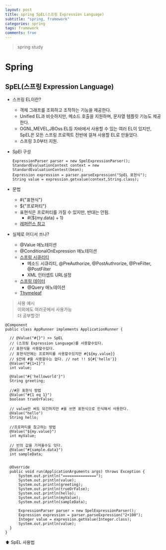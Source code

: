 ```yaml
---
layout: post
title: spring SpEL(스프링 Expression Language)
subtitle: "spring, framework"
categories: spring
tags: framework
comments: true
---
```

> spring study

# Spring

## SpEL(스프링 Expression Language)

* 스프링 EL이란?
  -  객체 그래프를 조회하고 조작하는 기능을 제공한다.
  -  Unified EL과 비슷하지만, 메소드 호출을 지원하며, 문자열 템플릿 기능도 제공한다.
  -  OGNL,MEVEL,JBOss EL등 자바에서 사용할 수 있는 여러 EL이 있지만, SpEL은 모든 스프링 프로젝트 전반에 걸쳐 사용할 EL로 만들었다.
  -  스프링 3.0부터 지원.
* SpEl 구성
  ```
  ExpressionParser parser = new SpelExpressionParser(); 
  StandardEvaluationContext context = new StandardEvaluationContest(bean);
  Expression expression = parser.parseExpression("SpEL 표현식");
  String value = expression.getvalue(context,String.class);
  ```
* 문법
  * #{"표현식"}
  * ${"프로퍼티"}
  * 표현식은 프로퍼티를 가질 수 있지만, 반대는 안됨.
    * #{${my.data} + 1}
  * [레퍼런스 참고](https://docs.spring.io/spring/docs/current/spring-framework-reference/core.html#expressions)

* 실제로 어디서 쓰나?
  * @Value 애노테이션
  * @ConditionalOnExpression 애노테이션
  * [스프링 시큐리티](https://docs.spring.io/spring-security/site/docs/3.0.x/reference/el-access.html)
    - 메소드 시큐리티, @PreAuthorize, @PostAuthrorize, @PreFilter, @PostFilter
    - XML 인터셉트 URL설정
  * [스프링 데이터](https://spring.io/blog/2014/07/15/spel-support-in-spring-data-jpa-query-definitions)
    - @Query 애노테이션
  * [Thymeleaf](https://blog.outsider.ne.kr/997)

> 사용 예시  
> 이외에도 여러곳에서 사용가능   
> 더 공부할것!   
```
@Component
public class AppRunner implements ApplicationRunner {

  // @Value("#{}") >> SpEL
  // (스프링 Expression Language)를 사용할수있다.
  // 표현식을 사용할수있다.
  // 표현식안에는 프로퍼티를 사용할수있지만 #{${my.value}}
  // $안에 #을 사용할수는 없다. // not !! ${#{'hello'}}
  @Value("#{1+1}")
  int value;

  @Value("#{'helloworld'}")
  String greeting;

  //#은 표현식 방법
  @Value("#{1 eq 1}")
  boolean trueOrFalse;

  // value만 써도 되긴하지만 #을 쓰면 표현식으로 인식해서 사용한다.
  @Value("hello")
  String hello;

  //프로퍼티를 참고하는 방법
  @Value("${my.value}")
  int myValue;

  // 빈의 값을 가져올수도 잇다.
  @Value("#{sample.data}")
  int sampleData;


  @Override
  public void run(ApplicationArguments args) throws Exception {
      System.out.println("===============");
      System.out.println(value);
      System.out.println(greeting);
      System.out.println(trueOrFalse);
      System.out.println(hello);
      System.out.println(myValue);
      System.out.println(sampleData);

      ExpressionParser parser = new SpelExpressionParser();
      Expression expression = parser.parseExpression("2+100");
      Integer value = expression.getValue(Integer.class);
      System.out.println(value);
  }
}
```
⬆︎ SpEL 사용법 